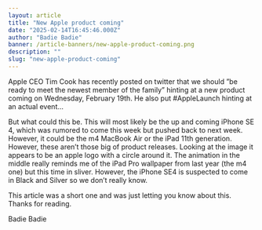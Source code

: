 ```yaml
---
layout: article
title: "New Apple product coming"
date: "2025-02-14T16:45:46.000Z"
author: "Badie Badie"
banner: /article-banners/new-apple-product-coming.png
description: ""
slug: "new-apple-product-coming"
---
```


Apple CEO Tim Cook has recently posted on twitter that we should ”be ready to meet the newest member of the family” hinting at a new product coming on Wednesday, February 19th. He also put #AppleLaunch hinting at an actual event…

But what could this be. This will most likely be the up and coming iPhone SE 4, which was rumored to come this week but pushed back to next week. However, it could be the m4 MacBook Air or the iPad 11th generation. However, these aren’t those big of product releases. Looking at the image it appears to be an apple logo with a circle around it. The animation in the middle really reminds me of the iPad Pro wallpaper from last year (the m4 one) but this time in sliver. However, the iPhone SE4 is suspected to come in Black and Silver so we don’t really know.

This article was a short one and was just letting you know about this. Thanks for reading.

Badie Badie
